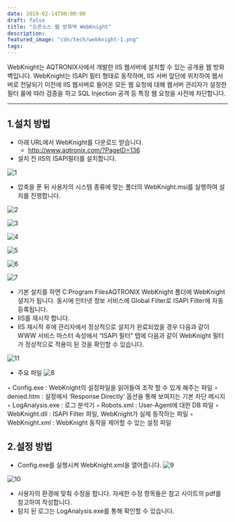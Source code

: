 ```yaml
---
date: 2019-02-14T00:00:00
draft: false
title: "오픈소스 웹 방화벽 WebKnight"
description: 
featured_image: "cdn/tech/webknight-1.png"
tags: 
---
```


WebKnight는 AQTRONIX사에서 개발한 IIS 웹서버에 설치할 수 있는 공개용 웹 방화벽입니다.
WebKnight는 ISAPI 필터 형태로 동작하며, IIS 서버 앞단에 위치하여 웹서버로 전달되기 이전에
IIS 웹서버로 들어온 모든 웹 요청에 대해 웹서버 관리자가 설정한 필터 룰에 따라 검증을 하고
SQL Injection 공격 등 특정 웹 요청을 사전에 차단합니다.

<!--more-->
---

## 1.설치 방법

* 아래 URL에서 WebKnight를 다운로드 받습니다.
  * http://www.aqtronix.com/?PageID=136
* 설치 전 IIS의 ISAPI필터를 설치합니다.

![1](https://github.com/user-attachments/assets/0ec025e7-4030-4e5e-aff9-c495b1d7bdb6)

* 압축을 푼 뒤 사용자의 시스템 종류에 맞는 폴더의 WebKnight.msi를 실행하여 설치를 진행합니다.

![2](https://github.com/user-attachments/assets/9610a9b2-5417-43d0-aae6-3ef5b6c2aa53)

![3](https://github.com/user-attachments/assets/740b2ea0-7167-44ce-9b17-e9f6882539e9)

![4](https://github.com/user-attachments/assets/47f19d94-1215-4150-bbcf-62fb46eb0fc6)

![5](https://github.com/user-attachments/assets/9295e393-8929-44ad-a873-ebe83b1d7691)

![6](https://github.com/user-attachments/assets/bb4b7224-891a-44ab-b3cf-3c42fd648998)

![7](https://github.com/user-attachments/assets/22a39a97-cb9f-4c75-b65f-b5361574e563)





* 기본 설치를 하면 C:Program FilesAQTRONIX WebKnight 폴더에 WebKnight설치가 됩니다.
동시에 인터넷 정보 서비스에 Global Filter로 ISAPI Filter에 자동 등록됩니다.
* IIS를 재시작 합니다.
* IIS 재시작 후에 관리자에서 정상적으로 설치가 완료되었을 경우 다음과 같이 WWW 서비스 마스터 속성에서 “ISAPI 필터” 탭에 다음과 같이 WebKnight 필터가 정상적으로 적용이 된 것을 확인할 수 있습니다.

![11](https://github.com/user-attachments/assets/a523d618-464e-41db-aa9c-aabc3e4256b0)


* 주요 파일
![8](https://github.com/user-attachments/assets/3bf3d6b5-7d7a-4dff-8514-d09b96fae294)


◦ Config.exe : WebKnight의 설정파일을 읽어들여 조작 할 수 있게 해주는 파일
◦ denied.htm : 설정에서 ‘Response Directly’ 옵션을 통해 보여지는 기본 차단 메시지
◦ LogAnalysis.exe : 로그 분석기
◦ Robots.xml : User-Agent에 대한 DB 파일
◦ WebKnight.dll : ISAPI Filter 파일, WebKnight가 실제 동작하는 파일
◦ WebKnight.xml : WebKnight 동작을 제어할 수 있는 설정 파일

 

## 2.설정 방법

* Config.exe를 실행시켜 WebKnight.xml을 열어줍니다.
![9](https://github.com/user-attachments/assets/e266d06d-f6d4-49c8-88f9-3dd735aaf3d9)

![10](https://github.com/user-attachments/assets/bd9b4f78-b37e-43b7-9ebe-22f70559a58f)


* 사용자의 환경에 맞춰 수정을 합니다.
자세한 수정 항목들은 참고 사이트의 pdf를 참고하여 작성합니다.
* 탐지 된 로그는 LogAnalysis.exe를 통해 확인할 수 있습니다.

